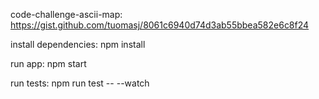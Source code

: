 code-challenge-ascii-map:
https://gist.github.com/tuomasj/8061c6940d74d3ab55bbea582e6c8f24


install dependencies:
npm install

run app:
npm start

run tests:
npm run test -- --watch
